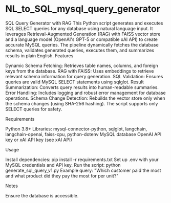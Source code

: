 # NL_to_SQL_mysql_query_generator

SQL Query Generator with RAG
This Python script generates and executes SQL SELECT queries for any database using natural language input. It leverages Retrieval-Augmented Generation (RAG) with FAISS vector store and a language model (OpenAI's GPT-5 or compatible xAI API) to create accurate MySQL queries. The pipeline dynamically fetches the database schema, validates generated queries, executes them, and summarizes results in plain English.
Features

Dynamic Schema Fetching: Retrieves table names, columns, and foreign keys from the database.
RAG with FAISS: Uses embeddings to retrieve relevant schema information for query generation.
SQL Validation: Ensures queries are valid MySQL SELECT statements using sqlglot.
Result Summarization: Converts query results into human-readable summaries.
Error Handling: Includes logging and robust error management for database operations.
Schema Change Detection: Rebuilds the vector store only when the schema changes (using SHA-256 hashing).
The script supports only SELECT queries for safety.

Requirements

Python 3.8+
Libraries: mysql-connector-python, sqlglot, langchain, langchain-openai, faiss-cpu, python-dotenv
MySQL database
OpenAI API key or xAI API key (see xAI API)

Usage

Install dependencies: pip install -r requirements.txt
Set up .env with your MySQL credentials and API key.
Run the script: python generate_sql_query_v1.py
Example query: "Which customer paid the most and what product did they pay the most for per unit?"

Notes

Ensure the database is accessible.


